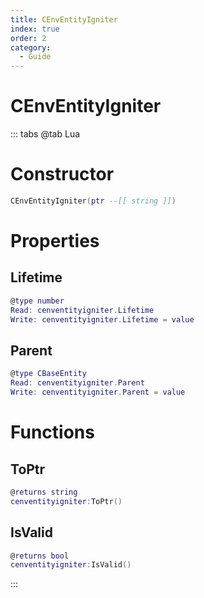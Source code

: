 ```yaml
---
title: CEnvEntityIgniter
index: true
order: 2
category:
  - Guide
---
```


# CEnvEntityIgniter

::: tabs
@tab Lua
# Constructor
```lua
CEnvEntityIgniter(ptr --[[ string ]])
```
# Properties
## Lifetime 
```lua
@type number
Read: cenventityigniter.Lifetime
Write: cenventityigniter.Lifetime = value
```
## Parent 
```lua
@type CBaseEntity
Read: cenventityigniter.Parent
Write: cenventityigniter.Parent = value
```
# Functions
## ToPtr
```lua
@returns string
cenventityigniter:ToPtr()
```
## IsValid
```lua
@returns bool
cenventityigniter:IsValid()
```

:::